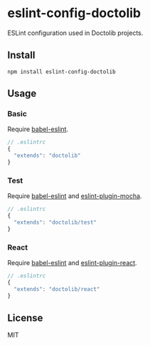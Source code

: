 # eslint-config-doctolib

ESLint configuration used in Doctolib projects.

## Install

```
npm install eslint-config-doctolib
```

## Usage

### Basic

Require [babel-eslint](https://github.com/babel/babel-eslint).

```js
// .eslintrc
{
  "extends": "doctolib"
}
```

### Test

Require [babel-eslint](https://github.com/babel/babel-eslint) and [eslint-plugin-mocha](https://github.com/lo1tuma/eslint-plugin-mocha).

```js
// .eslintrc
{
  "extends": "doctolib/test"
}
```

### React

Require [babel-eslint](https://github.com/babel/babel-eslint) and [eslint-plugin-react](https://github.com/yannickcr/eslint-plugin-react).

```js
// .eslintrc
{
  "extends": "doctolib/react"
}
```

## License

MIT
